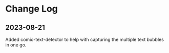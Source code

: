 
# Change Log

## 2023-08-21

Added comic-text-detector to help with capturing the multiple text bubbles in one go.